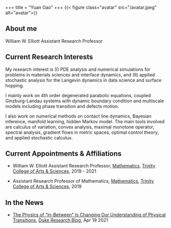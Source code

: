 +++
title = "Yuan Gao"
+++
{{< figure class="avatar" src="/avatar.jpeg" alt="avatar">}}

## About me
William W. Elliott Assistant Research Professor

## Current Research Interests
My research interest is (I) PDE analysis and numerical simulations for problems in materials sciences and interface dynamics, and (II) applied stochastic analysis for the Langevin dynamics in data science and surface hopping. 

I mainly work on 4th order degenerated parabolic equations, coupled Ginzburg-Landau systems with dynamic boundary condition and multiscale models including phase transition and defects motion. 

I also work on numerical methods on contact line dynamics, Bayesian inference, manifold learning, hidden Markov model. The main tools involved are calculus of variation, convex analysis, maximal monotone operator, spectral analysis, gradient flows in metric spaces, optimal control theory, and applied stochastic calculus.

## Current Appointments & Affiliations
- William W. Elliott Assistant Research Professor, [Mathematics](https://scholars.duke.edu/display/org50000512), [Trinity College of Arts & Sciences](https://scholars.duke.edu/display/org50000491), 2019 - 2021

- Assistant Research Professor of Mathematics, [Mathematics](https://scholars.duke.edu/display/org50000512), [Trinity College of Arts & Sciences](https://scholars.duke.edu/display/org50000491), 2019

## In the News
- [The Physics of "In-Between" Is Changing Our Understanding of Physical Transitions](https://researchblog.duke.edu/2021/04/14/a-new-algorithm-for-in-betweening-images-applied-to-covid-aging-and-continental-drift/), [Duke Research Blog](https://researchblog.duke.edu/), Apr 19 2021